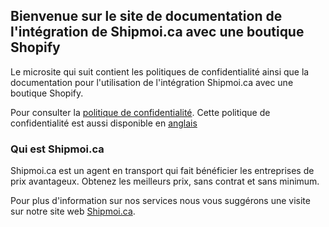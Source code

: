 ## Bienvenue sur le site de documentation de l'intégration de Shipmoi.ca avec une boutique Shopify

Le microsite qui suit contient les politiques de confidentialité ainsi que la documentation pour l'utilisation de l'intégration Shipmoi.ca avec une boutique Shopify.

Pour consulter la [politique de confidentialité](/privacy-policy-fr.pdf). Cette politique de confidentialité est aussi disponible en [anglais](/privacy-policy-en.pdf)

### Qui est Shipmoi.ca

Shipmoi.ca est un agent en transport qui fait bénéficier les entreprises de prix avantageux. Obtenez les meilleurs prix, sans contrat et sans minimum.

Pour plus d'information sur nos services nous vous suggérons une visite sur notre site web [Shipmoi.ca](https://www.shipmoi.ca/).